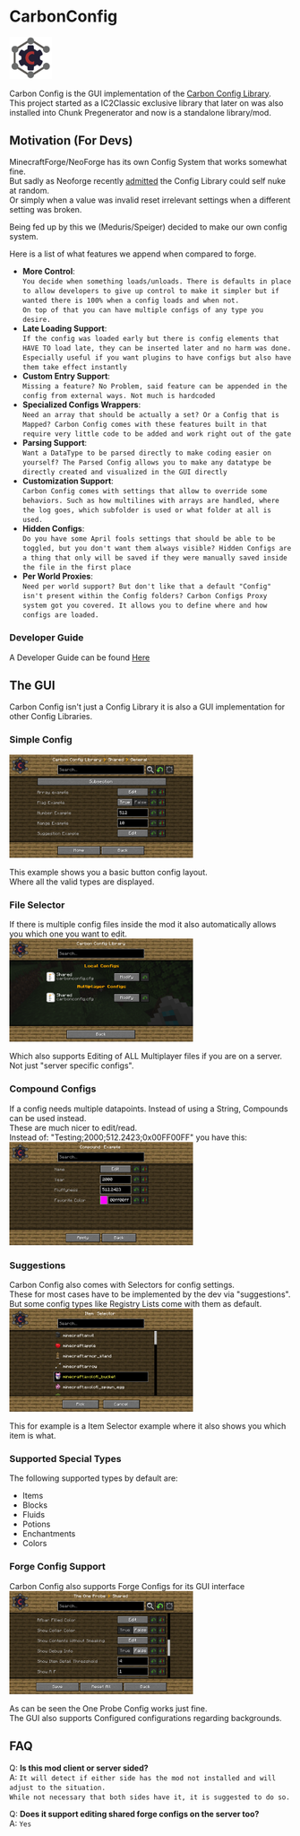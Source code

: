 # CarbonConfig

<img src="img/logo.png" width="15%">

Carbon Config is the GUI implementation of the [Carbon Config Library](https://github.com/Carbon-Config-Project/CarbonConfigLib).   
This project started as a IC2Classic exclusive library that later on was also installed into Chunk Pregenerator and now is a standalone library/mod.   

## Motivation (For Devs)

MinecraftForge/NeoForge has its own Config System that works somewhat fine.   
But sadly as Neoforge recently [admitted](https://github.com/neoforged/NeoForge/issues/32) the Config Library could self nuke at random.   
Or simply when a value was invalid reset irrelevant settings when a different setting was broken.    

Being fed up by this we (Meduris/Speiger) decided to make our own config system.   

Here is a list of what features we append when compared to forge.    

- **More Control**:    
  ``You decide when something loads/unloads. There is defaults in place to allow developers to give up control to make it simpler but if wanted there is 100% when a config loads and when not.``     
  ``On top of that you can have multiple configs of any type you desire.``    
- **Late Loading Support**:    
  ``If the config was loaded early but there is config elements that HAVE TO load late, they can be inserted later and no harm was done. Especially useful if you want plugins to have configs but also have them take effect instantly``   
- **Custom Entry Support**:    
  ``Missing a feature? No Problem, said feature can be appended in the config from external ways. Not much is hardcoded``   
- **Specialized Configs Wrappers**:    
  ``Need an array that should be actually a set? Or a Config that is Mapped? Carbon Config comes with these features built in that require very little code to be added and work right out of the gate``   
- **Parsing Support**:    
  ``Want a DataType to be parsed directly to make coding easier on yourself? The Parsed Config allows you to make any datatype be directly created and visualized in the GUI directly``   
- **Customization Support**:    
  ``Carbon Config comes with settings that allow to override some behaviors. Such as how multilines with arrays are handled, where the log goes, which subfolder is used or what folder at all is used.``
- **Hidden Configs**:    
  ``Do you have some April fools settings that should be able to be toggled, but you don't want them always visible? Hidden Configs are a thing that only will be saved if they were manually saved inside the file in the first place``    
- **Per World Proxies**:   
  ``Need per world support? But don't like that a default "Config" isn't present within the Config folders? Carbon Configs Proxy system got you covered. It allows you to define where and how configs are loaded.``    
  
### Developer Guide

A Developer Guide can be found [Here](DEVELOPER_GUIDE.md)

## The GUI

Carbon Config isn't just a Config Library it is also a GUI implementation for other Config Libraries.    

### Simple Config
<img src="img/basic_example.png" width="65%">    
    
This example shows you a basic button config layout.   
Where all the valid types are displayed.    

### File Selector

If there is multiple config files inside the mod it also automatically allows you which one you want to edit.   
<img src="img/file_selector_example.png" width="65%">    
    
Which also supports Editing of ALL Multiplayer files if you are on a server.    
Not just "server specific configs".   

### Compound Configs    

If a config needs multiple datapoints. Instead of using a String, Compounds can be used instead.   
These are much nicer to edit/read.   
Instead of: "Testing;2000;512.2423;0x00FF00FF" you have this:    
<img src="img/compound_example.png" width="65%">    

### Suggestions

Carbon Config also comes with Selectors for config settings.   
These for most cases have to be implemented by the dev via "suggestions".    
But some config types like Registry Lists come with them as default.    
<img src="img/entry_selector_example.png" width="65%">    

This for example is a Item Selector example where it also shows you which item is what.    

### Supported Special Types

The following supported types by default are:    
- Items
- Blocks
- Fluids
- Potions
- Enchantments
- Colors    

### Forge Config Support

Carbon Config also supports Forge Configs for its GUI interface    
<img src="img/one_probe_example.png" width="65%">    
    
As can be seen the One Probe Config works just fine.    
The GUI also supports Configured configurations regarding backgrounds.   

## FAQ

Q: **Is this mod client or server sided?**    
A: ``It will detect if either side has the mod not installed and will adjust to the situation.``    
   ``While not necessary that both sides have it, it is suggested to do so.``

Q: **Does it support editing shared forge configs on the server too?**    
A: ``Yes``    